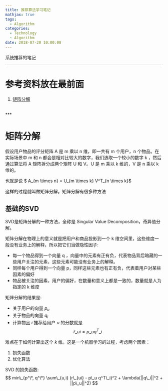 ```yaml
---
title: 推荐算法学习笔记
mathjax: true 
tags:
  - Algorithm
categories:
  - Technology
  - Algorithm
date: 2018-07-20 10:00:00
---
```

系统推荐的笔记

<!-- more -->

***

# 参考资料放在最前面

1. [矩阵分解](https://time.geekbang.org/column/article/5030) 

<br>
***
<br>

# 矩阵分解
假设用户物品的评分矩阵 A 是 m 乘以 n 维，即一共有 m 个用户，n 个物品。在实际场景中 m 和 n 都会是相对比较大的数字，我们选取一个较小的数字 k ，然后通过算法将 A 矩阵拆分成两个矩阵 U 和 V。U 是 m 乘以 k 维的，V 是 n 乘以 k 维的。

也就是说 $ A\_{m \times n} = U\_{m \times k} V^T\_{n \times k}$

这样的过程就叫做矩阵分解。矩阵分解有很多种方法

## 基础的SVD
SVD是矩阵分解的一种方法，全称是 Singular Value Decomposition，奇异值分解。

矩阵分解在物理上的意义就是把用户和商品投影到一个 k 维空间里，这些维度一般没有业务上的解释，所以把它们当做隐性因子:

- 每一个物品得到一个向量 q ，向量中的元素有正有负，代表物品背后暗藏的一些用户关注的元素，这些元素可能没有业务上的解释。
- 同样每个用户得到一个向量 p，同样这些元素也有正有负，代表着用户对某些因素的偏好
- 物品被关注的因素，用户的偏好，在数量和意义上都是一致的，数量就是人为指定的 k 维度

矩阵分解的结果是:
- 关于用户的向量 $p_u$
- 关于物品的向量 $q_i$
- 计算物品 $i$ 推荐给用户 $u$ 的分数就是 
    $$\hat{r}\_{ui} = p\_u q^T\_i$$

难点在于如何计算出这个 $k$ 维。这是一个机器学习的过程，考虑两个因素：
1. 损失函数
2. 优化算法

SVD 的损失函数: 
$$ min\_{p^\*, q^\*} \sum\_{u,i} (r\_{ui} - p\_u q^T\_i)^2 + \lambda(||q\_i||^2 + ||p\_u||^2) $$
















